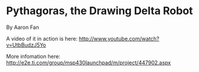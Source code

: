 Pythagoras, the Drawing Delta Robot
===================================

By Aaron Fan

A video of it in action is here: http://www.youtube.com/watch?v=UtbBudzJ5Yo

More infomation here: http://e2e.ti.com/group/msp430launchpad/m/project/447902.aspx
